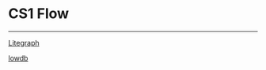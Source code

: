 # CS1 Flow

____

[Litegraph](https://github.com/jagenjo/litegraph.js/tree/master/guides)

[lowdb](https://github.com/typicode/lowdb/tree/master/examples#browser)